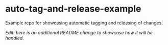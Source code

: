 # auto-tag-and-release-example

Example repo for showcasing automatic tagging and releasing of changes.

*Edit: here is an additional README change to showcase how it will be handled.*
